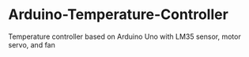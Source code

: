 # Arduino-Temperature-Controller
Temperature controller based on Arduino Uno with LM35 sensor, motor servo, and fan
